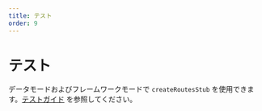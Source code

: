 ```yaml
---
title: テスト
order: 9
---
```


# テスト

データモードおよびフレームワークモードで `createRoutesStub` を使用できます。[テストガイド](../framework/testing.md) を参照してください。